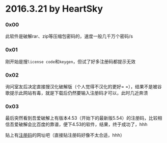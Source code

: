 # 2016.3.21 by HeartSky
### 0x00
此软件是破解rar、zip等压缩包密码的，速度一般几千万个密码/s
### 0x01
刚开始是搜`license code`和`keygen`，但试了好多注册码都提示无效
### 0x02
询问室友后决定直接搜汉化破解版（个人觉得不汉化的更好= =），结果不是被谷歌提示此网站有毒，就是下载后仍然要输入注册码才可以，此时几近奔溃
### 0x03
最后突然看到吾爱破解上有版本4.53（开始下的最新版5.54）的注册码，比较相信吾爱破解会比百度的靠谱，便下4.53的软件，结果，终于成功了，hhh
    
贴上有[注册码](http://www.52pojie.cn/forum.php?mod=viewthread&tid=135059)的网址吧（直接贴注册码好像不太合适，hhh）


